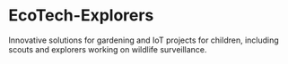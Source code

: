 # EcoTech-Explorers
Innovative solutions for gardening and IoT projects for children, including scouts and explorers working on wildlife surveillance.
